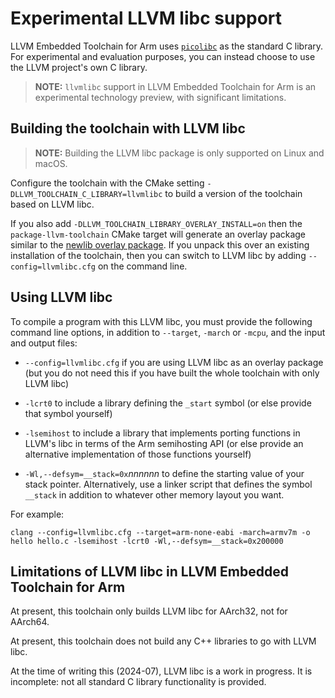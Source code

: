 # Experimental LLVM libc support

LLVM Embedded Toolchain for Arm uses
[`picolibc`](https://github.com/picolibc/picolibc) as the standard C
library. For experimental and evaluation purposes, you can instead
choose to use the LLVM project's own C library.

> **NOTE:** `llvmlibc` support in LLVM Embedded Toolchain for Arm is
> an experimental technology preview, with significant limitations.

## Building the toolchain with LLVM libc

> **NOTE:** Building the LLVM libc package is only supported on Linux
> and macOS.

Configure the toolchain with the CMake setting
`-DLLVM_TOOLCHAIN_C_LIBRARY=llvmlibc` to build a version of the
toolchain based on LLVM libc.

If you also add `-DLLVM_TOOLCHAIN_LIBRARY_OVERLAY_INSTALL=on` then the
`package-llvm-toolchain` CMake target will generate an overlay package
similar to the [newlib overlay
package](https://github.com/ARM-software/LLVM-embedded-toolchain-for-Arm/blob/main/docs/newlib.md).
If you unpack this over an existing installation of the toolchain,
then you can switch to LLVM libc by adding `--config=llvmlibc.cfg` on
the command line.

## Using LLVM libc

To compile a program with this LLVM libc, you must provide the
following command line options, in addition to `--target`, `-march` or
`-mcpu`, and the input and output files:

* `--config=llvmlibc.cfg` if you are using LLVM libc as an overlay
  package (but you do not need this if you have built the whole
  toolchain with only LLVM libc)

* `-lcrt0` to include a library defining the `_start` symbol (or else
  provide that symbol yourself)

* `-lsemihost` to include a library that implements porting functions
  in LLVM's libc in terms of the Arm semihosting API (or else provide
  an alternative implementation of those functions yourself)

* `-Wl,--defsym=__stack=0x`_nnnnnn_ to define the starting value of
  your stack pointer. Alternatively, use a linker script that defines
  the symbol `__stack` in addition to whatever other memory layout you
  want.

For example:

```
clang --config=llvmlibc.cfg --target=arm-none-eabi -march=armv7m -o hello hello.c -lsemihost -lcrt0 -Wl,--defsym=__stack=0x200000
```

## Limitations of LLVM libc in LLVM Embedded Toolchain for Arm

At present, this toolchain only builds LLVM libc for AArch32, not for
AArch64.

At present, this toolchain does not build any C++ libraries to go with
LLVM libc.

At the time of writing this (2024-07), LLVM libc is a work in
progress. It is incomplete: not all standard C library functionality
is provided.

